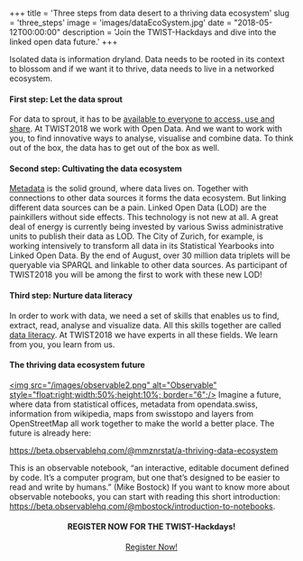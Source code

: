 ﻿+++
title = 'Three steps from data desert to a thriving data ecosystem'
slug = 'three_steps'
image = 'images/dataEcoSystem.jpg'
date = "2018-05-12T00:00:00"
description = 'Join the TWIST-Hackdays and dive into the linked open data future.'
+++

Isolated data is information dryland. Data needs to be rooted in its context to blossom and if we want it to thrive, data needs to live in a networked ecosystem. 

#### First step: Let the data sprout

For data to sprout, it has to be [available to everyone to access, use and share](https://theodi.org/article/what-is-open-data-and-why-should-we-care/).  At TWIST2018 we work with Open Data. And we want to work with you, to find innovative ways to analyse, visualise and combine data. To think out of the box, the data has to get out of the box as well. 

#### Second step: Cultivating the data ecosystem

[Metadata](http://www.web.statistik.zh.ch/cms_vis/openDataBeer_NoMetaDataNoFuture.pdf) is the solid ground, where data lives on. Together with connections to other data sources it forms the data ecosystem. But linking different data sources can be a pain. Linked Open Data (LOD) are the painkillers without side effects. This technology is not new at all. A great deal of energy is currently being invested by various Swiss administrative units to publish their data as LOD. The City of Zurich, for example, is working intensively to transform all data in its Statistical Yearbooks into Linked Open Data. By the end of August, over 30 million data triplets will be queryable via SPARQL and linkable to other data sources. 
As participant of TWIST2018 you will be among the first to work with these new LOD!

####  Third  step: Nurture data literacy

In order to work with data, we need a set of skills that enables us to find, extract, read, analyse and visualize data. All this skills together are called [data literacy](https://schoolofdata.org/2016/01/08/research-results-part-1-defining-data-literacy/). At TWIST2018 we have experts in all these fields. We learn from you, you learn from us. 

####  The thriving data ecosystem future

<a href="https://beta.observablehq.com/@mmznrstat/a-thriving-data-ecosystem"><img src="/images/observable2.png" alt="Observable" style="float:right;width:50%;height:10%; border="6";/></a>
Imagine a future, where data from statistical offices, metadata from opendata.swiss, information from wikipedia, maps from swisstopo and layers from OpenStreetMap all work together to make the world a better place. 
The future is already here:

https://beta.observablehq.com/@mmznrstat/a-thriving-data-ecosystem

This is an observable notebook, “an interactive, editable document defined by code. It’s a computer program, but one that’s designed to be easier to read and write by humans.” (Mike Bostock)
If you want to know more about observable notebooks, you can start with reading this short introduction: https://beta.observablehq.com/@mbostock/introduction-to-notebooks.

<center><h4>REGISTER NOW FOR THE TWIST-Hackdays!</h4></center>

<center><a target="_blank" href="https://www.eventbrite.de/e/twist-2018-tickets-44099503803" class="button back alt2">Register Now!</a></center>
